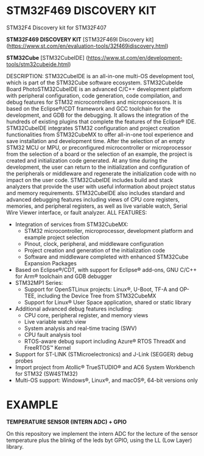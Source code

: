 # STM32F469 DISCOVERY KIT

STM32F4 Discovery kit for STM32F407

**STM32F469 DISCOVERY KIT** [STM32F469I Discovery kit] (https://www.st.com/en/evaluation-tools/32f469idiscovery.html)

**STM32Cube** [STM32CubeIDE] (https://www.st.com/en/development-tools/stm32cubeide.html) 


DESCRIPTION: STM32CubeIDE is an all-in-one multi-OS development tool, which is part of the STM32Cube software ecosystem. STM32CubeIde Board PhotoSTM32CubeIDE is an advanced C/C++ development platform with peripheral configuration, code generation, code compilation, and debug features for STM32 microcontrollers and microprocessors. It is based on the Eclipse®/CDT framework and GCC toolchain for the development, and GDB for the debugging. It allows the integration of the hundreds of existing plugins that complete the features of the Eclipse® IDE.
STM32CubeIDE integrates STM32 configuration and project creation functionalities from STM32CubeMX to offer all-in-one tool experience and save installation and development time. After the selection of an empty STM32 MCU or MPU, or preconfigured microcontroller or microprocessor from the selection of a board or the selection of an example, the project is created and initialization code generated. At any time during the development, the user can return to the initialization and configuration of the peripherals or middleware and regenerate the initialization code with no impact on the user code.
STM32CubeIDE includes build and stack analyzers that provide the user with useful information about project status and memory requirements.
STM32CubeIDE also includes standard and advanced debugging features including views of CPU core registers, memories, and peripheral registers, as well as live variable watch, Serial Wire Viewer interface, or fault analyzer.
ALL FEATURES: 
* Integration of services from STM32CubeMX:
  * STM32 microcontroller, microprocessor, development platform and example project selection
  * Pinout, clock, peripheral, and middleware configuration
  * Project creation and generation of the initialization code
  * Software and middleware completed with enhanced STM32Cube Expansion Packages
* Based on Eclipse®/CDT, with support for Eclipse® add-ons, GNU C/C++ for Arm® toolchain and GDB debugger
* STM32MP1 Series:
  * Support for OpenSTLinux projects: Linux®, U-Boot, TF-A and OP-TEE, including the Device Tree from STM32CubeMX
  * Support for Linux® User Space application, shared or static library
* Additional advanced debug features including:
  * CPU core, peripheral register, and memory views
  * Live variable watch view
  * System analysis and real-time tracing (SWV)
  * CPU fault analysis tool
  * RTOS-aware debug suport including Azure® RTOS ThreadX and FreeRTOS™ Kernel
* Support for ST-LINK (STMicroelectronics) and J-Link (SEGGER) debug probes
* Import project from Atollic® TrueSTUDIO® and AC6 System Workbench for STM32 (SW4STM32)
* Multi-OS support: Windows®, Linux®, and macOS®, 64-bit versions only

# EXAMPLE

**TEMPERATURE SENSOR (INTERN ADC) + GPIO**

On this repository we implement the intern ADC for the lecture of the sensor temperature plus the blinkg of the leds byt GPIO, using the LL (Low Layer) library.
